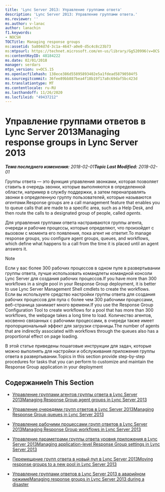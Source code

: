 ```yaml
---
title: 'Lync Server 2013: Управление группами ответа'
description: 'Lync Server 2013: Управление группами ответа.'
ms.reviewer: ''
ms.author: v-lanac
author: lanachin
f1.keywords:
- NOCSH
TOCTitle: Managing response groups
ms:assetid: 5a804d7d-3c1a-4647-a0e0-d5c4c8c23b73
ms:mtpsurl: https://technet.microsoft.com/en-us/library/Gg520996(v=OCS.15)
ms:contentKeyID: 48184222
ms.date: 02/01/2018
manager: serdars
mtps_version: v=OCS.15
ms.openlocfilehash: 138ece386d55895893402e5a1fdead58790504f5
ms.sourcegitcommit: 36fee89bb887bea4f18b19f17a8c69daf5bc423d
ms.translationtype: MT
ms.contentlocale: ru-RU
ms.lasthandoff: 11/26/2020
ms.locfileid: "49437212"
---
```

# <a name="managing-response-groups-in-lync-server-2013"></a><span data-ttu-id="691e2-103">Управление группами ответов в Lync Server 2013</span><span class="sxs-lookup"><span data-stu-id="691e2-103">Managing response groups in Lync Server 2013</span></span>

<div data-xmlns="http://www.w3.org/1999/xhtml">

<div class="topic" data-xmlns="http://www.w3.org/1999/xhtml" data-msxsl="urn:schemas-microsoft-com:xslt" data-cs="https://msdn.microsoft.com/">

<div data-asp="https://msdn2.microsoft.com/asp">



</div>

<div id="mainSection">

<div id="mainBody"><span data-ttu-id="691e2-104">

<span> </span></span><span class="sxs-lookup"><span data-stu-id="691e2-104">

<span> </span></span></span>

<span data-ttu-id="691e2-105">_**Тема последнего изменения:** 2018-02-01_</span><span class="sxs-lookup"><span data-stu-id="691e2-105">_**Topic Last Modified:** 2018-02-01_</span></span>

<span data-ttu-id="691e2-106">Группы ответа — это функция управления звонками, которая позволяет ставить в очередь звонки, которые выполняются в определенной области, например в службу поддержки, а затем перенаправлять звонки в определенную группу пользователей, которые называются *агентами*.</span><span class="sxs-lookup"><span data-stu-id="691e2-106">Response groups are a call management feature that enables you to queue calls that are made to a specific area, such as a Help Desk, and then route the calls to a designated group of people, called *agents*.</span></span>

<span data-ttu-id="691e2-107">Для управления группами ответа настраиваются группы агента, очереди и рабочие процессы, которые определяют, что произойдет с вызовом с момента его появления, пока агент не ответит.</span><span class="sxs-lookup"><span data-stu-id="691e2-107">To manage response groups, you configure agent groups, queues, and workflows, which define what happens to a call from the time it is placed until an agent answers it.</span></span>

<div>


> [!NOTE]  
> <span data-ttu-id="691e2-108">Если у вас более 300 рабочих процессов в одном пуле в развертывании группы ответа, лучше использовать командлеты командной консоли Lync Server для создания рабочих процессов.</span><span class="sxs-lookup"><span data-stu-id="691e2-108">If you have more than 300 workflows in a single pool in your Response Group deployment, it is better to use Lync Server Management Shell cmdlets to create the workflows.</span></span> <span data-ttu-id="691e2-109">Если вы используете средство настройки группы ответа для создания рабочих процессов для пула с более чем 300 рабочими процессами, веб-страница занимает много времени.</span><span class="sxs-lookup"><span data-stu-id="691e2-109">If you use the Response Group Configuration Tool to create workflows for a pool that has more than 300 workflows, the webpage takes a long time to load.</span></span> <span data-ttu-id="691e2-110">Количество агентов, косвенно связанных с рабочими процессами, в очереди также имеет пропорциональный эффект для загрузки страницы.</span><span class="sxs-lookup"><span data-stu-id="691e2-110">The number of agents that are indirectly associated with workflows through the queues also has a proportional effect on page loading.</span></span>



</div>

<span data-ttu-id="691e2-111">В этой статье приведены пошаговые инструкции для задач, которые можно выполнять для настройки и обслуживания приложения группы ответа в развертывании.</span><span class="sxs-lookup"><span data-stu-id="691e2-111">Topics in this section provide step-by-step procedures for tasks that you can perform to customize and maintain the Response Group application in your deployment</span></span>

<div>

## <a name="in-this-section"></a><span data-ttu-id="691e2-112">Содержание</span><span class="sxs-lookup"><span data-stu-id="691e2-112">In This Section</span></span>

  - [<span data-ttu-id="691e2-113">Управление группами агентов группы ответа в Lync Server 2013</span><span class="sxs-lookup"><span data-stu-id="691e2-113">Managing Response Group agent groups in Lync Server 2013</span></span>](lync-server-2013-managing-response-group-agent-groups.md)

  - [<span data-ttu-id="691e2-114">Управление очередями групп ответов в Lync Server 2013</span><span class="sxs-lookup"><span data-stu-id="691e2-114">Managing Response Group queues in Lync Server 2013</span></span>](lync-server-2013-managing-response-group-queues.md)

  - [<span data-ttu-id="691e2-115">Управление рабочими процессами групп ответов в Lync Server 2013</span><span class="sxs-lookup"><span data-stu-id="691e2-115">Managing Response Group workflows in Lync Server 2013</span></span>](lync-server-2013-managing-response-group-workflows.md)

  - [<span data-ttu-id="691e2-116">Управление параметрами группы ответа уровня приложения в Lync Server 2013</span><span class="sxs-lookup"><span data-stu-id="691e2-116">Managing application-level Response Group settings in Lync Server 2013</span></span>](lync-server-2013-managing-application-level-response-group-settings.md)

  - [<span data-ttu-id="691e2-117">Перемещение групп ответа в новый пул в Lync Server 2013</span><span class="sxs-lookup"><span data-stu-id="691e2-117">Moving response groups to a new pool in Lync Server 2013</span></span>](lync-server-2013-moving-response-groups-to-a-new-pool.md)

  - [<span data-ttu-id="691e2-118">Управление группами ответов в Lync Server 2013 в аварийном режиме</span><span class="sxs-lookup"><span data-stu-id="691e2-118">Managing response groups in Lync Server 2013 during a disaster</span></span>](lync-server-2013-managing-response-groups-during-a-disaster.md)

<span data-ttu-id="691e2-119"></div>

</div>

<span> </span>

</div>

</div>

</span><span class="sxs-lookup"><span data-stu-id="691e2-119"></div>

</div>

<span> </span>

</div>

</div>

</span></span></div>

